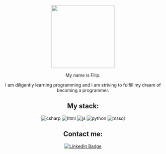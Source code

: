<div id="header" align="center">
  <img src="https://media.giphy.com/media/Qo2dupDib32rkTY4hX/giphy.gif" width="200"/>
  <p>My name is Filip.</p>
  <p>I am diligently learning programming and I am striving to fulfill my dream of becoming a programmer.</p>
</div>
<div id="mystack" align="center">
  <h2>My stack: </h2>
  <img src="https://shields.io/badge/C%23_/_.NET-8A2BE2" alt="csharp"/>
  <img src="https://shields.io/badge/HTML_&_CSS-orange" alt="html"/>
  <img src="https://shields.io/badge/JavaScript-yellow" alt="js"/>
  <img src="https://shields.io/badge/Python-blue" alt="python"/>
  <img src="https://shields.io/badge/MSSQL-gray" alt="mssql"/>
</div>
<div id="badges" align="center">
  <h2>Contact me: </h2>
  <a href="https://www.linkedin.com/in/flapinski/">
    <img src="https://img.shields.io/badge/LinkedIn-blue?style=for-the-badge&logo=linkedin&logoColor=white" alt="LinkedIn Badge"/>
  </a>
</div>
